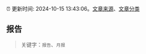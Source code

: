 :alarm_clock: 更新时间: 2024-10-15 13:43:06。[文章来源](/README.md)、[文章分类](/TAGS.md)

## 报告


> 关键字：`报告`、`月报`



